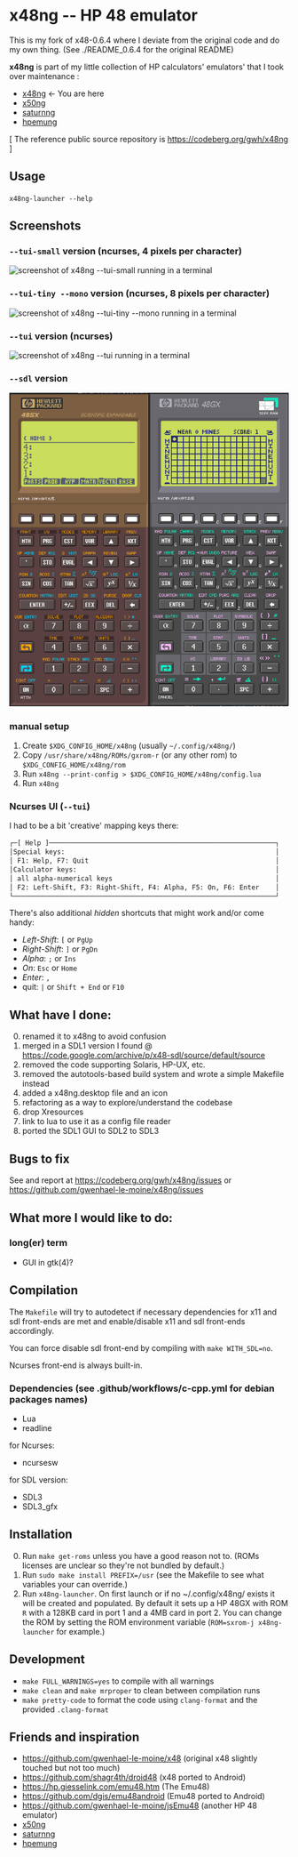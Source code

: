 # x48ng -- HP 48 emulator

This is my fork of x48-0.6.4 where I deviate from the original code and do my own thing. (See ./README_0.6.4 for the original README)

**x48ng** is part of my little collection of HP calculators' emulators' that I took over maintenance :

- [x48ng](https://codeberg.org/gwh/x48ng) ← You are here
- [x50ng](https://codeberg.org/gwh/x50ng)
- [saturnng](https://codeberg.org/gwh/saturnng)
- [hpemung](https://codeberg.org/gwh/hpemung)

[ The reference public source repository is https://codeberg.org/gwh/x48ng ]

## Usage

`x48ng-launcher --help`

## Screenshots

### `--tui-small` version (ncurses, 4 pixels per character)

![screenshot of x48ng --tui-small running in a terminal](./tui-small-screenshot.png?raw=true "screenshot of x48ng --tui-small running in a terminal")

### `--tui-tiny --mono` version (ncurses, 8 pixels per character)

![screenshot of x48ng --tui-tiny --mono running in a terminal](./tui-tiny-screenshot.png?raw=true "screenshot of x48ng --tui-tiny --mono running in a terminal")

### `--tui` version (ncurses)

![screenshot of x48ng --tui running in a terminal](./tui-screenshot.png?raw=true "screenshot of x48ng --tui running in a terminal")

### `--sdl` version

![screenshot of x48ng --sdl](./sdl-screenshot.png?raw=true "screenshot of x48ng --sdl")

### manual setup

1. Create `$XDG_CONFIG_HOME/x48ng` (usually `~/.config/x48ng/`)
2. Copy `/usr/share/x48ng/ROMs/gxrom-r` (or any other rom) to `$XDG_CONFIG_HOME/x48ng/rom`
3. Run `x48ng --print-config > $XDG_CONFIG_HOME/x48ng/config.lua`
4. Run `x48ng`

### Ncurses UI (`--tui`)

I had to be a bit 'creative' mapping keys there:
```
┌─[ Help ]─────────────────────────────────────────────────────────┐
│Special keys:                                                     │
│ F1: Help, F7: Quit                                               │
│Calculator keys:                                                  │
│ all alpha-numerical keys                                         │
│ F2: Left-Shift, F3: Right-Shift, F4: Alpha, F5: On, F6: Enter    │
└──────────────────────────────────────────────────────────────────┘
```

There's also additional _hidden_ shortcuts that might work and/or come handy:

- *Left-Shift*: `[` or `PgUp`
- *Right-Shift*: `]` or `PgDn`
- *Alpha*: `;` or `Ins`
- *On*: `Esc` or `Home`
- *Enter*: `,`
- quit: `|` or `Shift + End` or `F10`

## What have I done:

0. renamed it to x48ng to avoid confusion
1. merged in a SDL1 version I found @ https://code.google.com/archive/p/x48-sdl/source/default/source
2. removed the code supporting Solaris, HP-UX, etc.
3. removed the autotools-based build system and wrote a simple Makefile instead
4. added a x48ng.desktop file and an icon
5. refactoring as a way to explore/understand the codebase
6. drop Xresources
7. link to lua to use it as a config file reader
8. ported the SDL1 GUI to SDL2 to SDL3

## Bugs to fix

See and report at https://codeberg.org/gwh/x48ng/issues or https://github.com/gwenhael-le-moine/x48ng/issues

## What more I would like to do:

### long(er) term

- GUI in gtk(4)?

## Compilation

The `Makefile` will try to autodetect if necessary dependencies for x11 and sdl front-ends are met and enable/disable x11 and sdl front-ends accordingly.

You can force disable sdl front-end by compiling with `make WITH_SDL=no`.

Ncurses front-end is always built-in.

### Dependencies (see .github/workflows/c-cpp.yml for debian packages names)

- Lua
- readline

for Ncurses:

- ncursesw

for SDL version:

- SDL3
- SDL3_gfx

## Installation

0. Run `make get-roms` unless you have a good reason not to. (ROMs licenses are unclear so they're not bundled by default.)
1. Run `sudo make install PREFIX=/usr` (see the Makefile to see what variables your can override.)
2. Run `x48ng-launcher`. On first launch or if no ~/.config/x48ng/ exists it will be created and populated.
   By default it sets up a HP 48GX with ROM `R` with a 128KB card in port 1 and a 4MB card in port 2. You can change the ROM by setting the ROM environment variable (`ROM=sxrom-j x48ng-launcher` for example.)

## Development

- `make FULL_WARNINGS=yes` to compile with all warnings
- `make clean` and `make mrproper` to clean between compilation runs
- `make pretty-code` to format the code using `clang-format` and the provided `.clang-format`

## Friends and inspiration

- https://github.com/gwenhael-le-moine/x48 (original x48 slightly touched but not too much)
- https://github.com/shagr4th/droid48 (x48 ported to Android)
- https://hp.giesselink.com/emu48.htm (The Emu48)
- https://github.com/dgis/emu48android (Emu48 ported to Android)
- https://github.com/gwenhael-le-moine/jsEmu48 (another HP 48 emulator)
- [x50ng](https://codeberg.org/gwh/x50ng)
- [saturnng](https://codeberg.org/gwh/saturnng)
- [hpemung](https://codeberg.org/gwh/hpemung)
